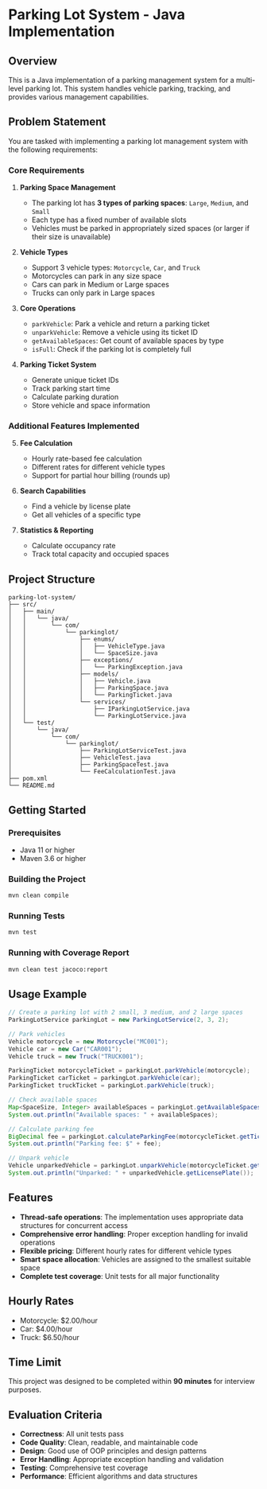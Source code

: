 # Parking Lot System - Java Implementation

## Overview
This is a Java implementation of a parking management system for a multi-level parking lot. This system handles vehicle parking, tracking, and provides various management capabilities.

## Problem Statement

You are tasked with implementing a parking lot management system with the following requirements:

### Core Requirements

1. **Parking Space Management**
   - The parking lot has **3 types of parking spaces**: `Large`, `Medium`, and `Small`
   - Each type has a fixed number of available slots
   - Vehicles must be parked in appropriately sized spaces (or larger if their size is unavailable)

2. **Vehicle Types**
   - Support 3 vehicle types: `Motorcycle`, `Car`, and `Truck`
   - Motorcycles can park in any size space
   - Cars can park in Medium or Large spaces
   - Trucks can only park in Large spaces

3. **Core Operations**
   - `parkVehicle`: Park a vehicle and return a parking ticket
   - `unparkVehicle`: Remove a vehicle using its ticket ID
   - `getAvailableSpaces`: Get count of available spaces by type
   - `isFull`: Check if the parking lot is completely full

4. **Parking Ticket System**
   - Generate unique ticket IDs
   - Track parking start time
   - Calculate parking duration
   - Store vehicle and space information

### Additional Features Implemented

5. **Fee Calculation**
   - Hourly rate-based fee calculation
   - Different rates for different vehicle types
   - Support for partial hour billing (rounds up)

6. **Search Capabilities**
   - Find a vehicle by license plate
   - Get all vehicles of a specific type

7. **Statistics & Reporting**
   - Calculate occupancy rate
   - Track total capacity and occupied spaces

## Project Structure

```
parking-lot-system/
├── src/
│   ├── main/
│   │   └── java/
│   │       └── com/
│   │           └── parkinglot/
│   │               ├── enums/
│   │               │   ├── VehicleType.java
│   │               │   └── SpaceSize.java
│   │               ├── exceptions/
│   │               │   └── ParkingException.java
│   │               ├── models/
│   │               │   ├── Vehicle.java
│   │               │   ├── ParkingSpace.java
│   │               │   └── ParkingTicket.java
│   │               └── services/
│   │                   ├── IParkingLotService.java
│   │                   └── ParkingLotService.java
│   └── test/
│       └── java/
│           └── com/
│               └── parkinglot/
│                   ├── ParkingLotServiceTest.java
│                   ├── VehicleTest.java
│                   ├── ParkingSpaceTest.java
│                   └── FeeCalculationTest.java
├── pom.xml
└── README.md
```

## Getting Started

### Prerequisites
- Java 11 or higher
- Maven 3.6 or higher

### Building the Project
```bash
mvn clean compile
```

### Running Tests
```bash
mvn test
```

### Running with Coverage Report
```bash
mvn clean test jacoco:report
```

## Usage Example

```java
// Create a parking lot with 2 small, 3 medium, and 2 large spaces
ParkingLotService parkingLot = new ParkingLotService(2, 3, 2);

// Park vehicles
Vehicle motorcycle = new Motorcycle("MC001");
Vehicle car = new Car("CAR001");
Vehicle truck = new Truck("TRUCK001");

ParkingTicket motorcycleTicket = parkingLot.parkVehicle(motorcycle);
ParkingTicket carTicket = parkingLot.parkVehicle(car);
ParkingTicket truckTicket = parkingLot.parkVehicle(truck);

// Check available spaces
Map<SpaceSize, Integer> availableSpaces = parkingLot.getAvailableSpaces();
System.out.println("Available spaces: " + availableSpaces);

// Calculate parking fee
BigDecimal fee = parkingLot.calculateParkingFee(motorcycleTicket.getTicketId());
System.out.println("Parking fee: $" + fee);

// Unpark vehicle
Vehicle unparkedVehicle = parkingLot.unparkVehicle(motorcycleTicket.getTicketId());
System.out.println("Unparked: " + unparkedVehicle.getLicensePlate());
```

## Features

- **Thread-safe operations**: The implementation uses appropriate data structures for concurrent access
- **Comprehensive error handling**: Proper exception handling for invalid operations
- **Flexible pricing**: Different hourly rates for different vehicle types
- **Smart space allocation**: Vehicles are assigned to the smallest suitable space
- **Complete test coverage**: Unit tests for all major functionality

## Hourly Rates
- Motorcycle: $2.00/hour
- Car: $4.00/hour  
- Truck: $6.50/hour

## Time Limit
This project was designed to be completed within **90 minutes** for interview purposes.

## Evaluation Criteria
- **Correctness**: All unit tests pass
- **Code Quality**: Clean, readable, and maintainable code
- **Design**: Good use of OOP principles and design patterns
- **Error Handling**: Appropriate exception handling and validation
- **Testing**: Comprehensive test coverage
- **Performance**: Efficient algorithms and data structures
